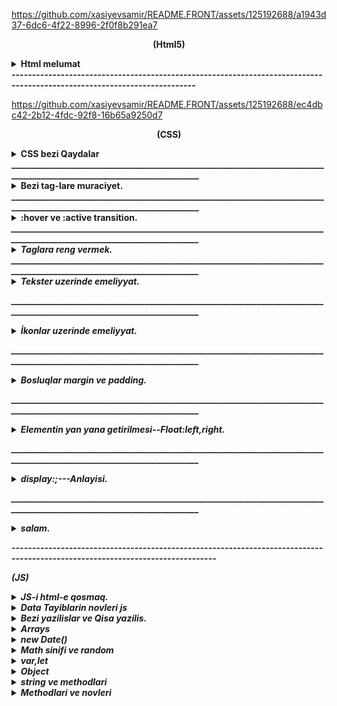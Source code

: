 https://github.com/xasiyevsamir/README.FRONT/assets/125192688/a1943d37-6dc6-4f22-8996-2f0f8b291ea7

<p align="center">   
<b >(Html5)</b>
</p>
<details><summary><b>Html melumat</b></summary>
<b>(FRONT-GIRIS)</b>
1.<b>(index.html)</b> Bu <b>(html)</b> fayilidir .Html ne ucundur sualina cavab olaraq yaradilan sehvenin nece gorunmesini ve basliqi nece olmasini ve s. html ile hell olunur.Html fayili yaradarken isdifade olunur burada <b>(Index)</b> fayilin adidir ve <b>(html)</b> ise fayilin tipini gosderir. Biz Html fayili yaradarken muxdelif adlar vere bilerik mes: <b>(MAIN.html ve ya samir.html)</b> .Lakin html fayili yaratmaq ucun <b>(.html yazmaliyiq.Her bir html)</b> fayili html --> tag-lari ile baslayir ve bitir.Umumi baxanda html ozu tag-larden ibaretdir. Html ozude 2 tag-larden ibaretdir. bunlar asagidakilardir.HTML-de 4 etab var. Bunlar head ve body hissesidir ve head, body hisselerde tag-larden isdifade olunur ve tag-lare de atributlar vere bilerik.Atribut dedikde eni uzunlugu rengi ve s. nezerde tutulur.
---
# <b>(head)</b>
</video>
<b>(head)</b> Əsas HTML sənətinin head tagi veb səhifənin başlıq bölməsini təmsil edir. <head> tagi, veb səhifədəki metatələr, stilsətirlər, skriptlər və digər məlumatların yerləşdiyi yerdir. İstifadəçinin veb səhifəyə baxarkən görə bilmədiyi, lakin brauzer tərəfindən istifadə edilən məlumatlar burada saxlanılır.

<head> tagi aşağıdakı tipik elementlərdən ibarət ola bilər:

1. <b>(title>Kontakhome title>)</b> burada biz sehvenin baslifini Kontakt-home qoyduq.Umumi yazilis  
   <b>(head>title>Kontakhome title> head>)</b> beledir.<br/>

2. <b>meta</b> >>>>> Veb səhifənin metatələrini təyin edir. Sorc axdaris yazila biler yeni acar sozler, səhifənin açıqlaması, autoru(muellif), dilə dair məlumatlar və brauzer tərəfindən oxunan digər məlumatlar kimi səhifə ilə bağlı təkmilləşdirici məlumatlar olacaq.<br/>

3. <b>link rel="icon" href=""</b> >>>>bu tag-de head icerisinde yazilir lakin bu acilan anda baglanan tag-lardendir.Burad rel="icon"--relin icon oldugunu ve href="" -ise iconun adresini bildirir.Sekillerin ve ya iconlarin adresini iki yolla yerlesdirmek olar <b>Relative (Menasi-qohum, yaxinliq)</b> ve ya <b>Absolute (Menasi ise tamamile)</b>. Relative yolu hal hazirda oldugun fayildaki sekli ve ya iconu yerlesdirmek ,Absalute ise seklin adresini tamami ile oldugu kimi yazmaliyiq.<br/>

4. <b>script</b> >>>> JavaScript kodunun head tagına daxil edilməsinə kömək edir. Bu tag vasitəsilə brauzer tərəfindən işlənən skript kodları əlavə edilir.<br/>

5. <b><style</b> >>>> İnternal CSS stilsətirlərinin head tagına daxil edilməsinə imkan verir. Bu tag vasitəsilə veb səhifəsinə xüsusi stilsətirlər əlavə edilir.<br/>

Bu elementlər head tagında bir arada istifadə edilə bilər və səhifənin arxa planında işləyən məlumatları təmsil edərək səhifənin görünümünü və davranışını tənzimləyir.<br/>

---

<b>(body)</b>

0. <b>body</b> --> body tag-i ise sehveni govdesidir yeni sehvenin basliqlarindan basqa diger bir cox seyler body tag-inde yazilir. Mes: burada bis salam sozunu yazdiq.body tag-ininde icersinde de bir cox tag-lar var meselen bunlar asagidakilardir.<br/>

1. <b>P</b> --> Paraqraf tag-idir.Bir paraqraf butov bir setri tutur ve buna gorede yanasi gelmirler.<br/>
2. <b>span</b> --> span ise butov bir setri tutmur ve yanasi gelir.<br/>
3. h1>/h1>, h2>/h2>, h3>/h3>, h4>/h4>, h5>/h5>, h6>h6> --> bu tag-larle ise basliqlari vere bilerik burada en boyuk tag- h1 ve en kiciyi ise h6 dir.<br/>
4. <b>(div)</b>-->bir nece qrupun birlesmesi--> divde bir nece qrupun birlesmesini bir div kimi gosdere bilerik.<br/>
5. <b>img src="" alt="sekilin adi fln" width=(seklin eni demekdir)"50% ve ya 50px" height=(seklin hundurluyu demekdir) title="(Kontak-Home)</b> -->bu img ile sekil yukleye bilerik burada <b>src</b> sekilin saxlandigi yer <b>alt</b> ise sekil haqqinda nese yaza bilerik. <b>img</b> olcusunu iki yolla vere bilerik birincisi tutdugu yerin 50% kimi ikinci ise pikseller ile.Olcunu vermek ucun bu (<b>width="")</b> ifadeden isdifade edilir. Dediyimiz kimi iki cur olcu vere bilerik. Faizle verdikde <b>(width="50%")</b> bele, pikselle verdikde ise <b>(width="50px")</b> kimi ifade edilir.Biz burada seklin hundurluyunu de artira bilerik lakin seklin effektliyi ite biler. Qeyd: Eger biz seklin eni ve hundurluyunu artirib azaldanda % ve px yazmasaq defult olaraq px(piksel qebul edir).
   Buradda <b>(title="Kontak-Home)</b> bu atribut ise seklin uzerine getdikde kontak-home sozunu cixardir. <b>(title)</b> atributu qulobaldir ve butun tag-larde isdifade ede bilerik.<br/>
6. <b>u</b> bu tag- daxil etdiyimiz sozun altindan xet cekir.<br/>
7. <b>i)</b> bu tag- ise yazdigimiz sozu italiq formada yeni eyri formada yazir.<br/>
8. <b>em)</b> bu tag-de i tag-i ile eynidir lakin i tag-ine nisbeten daha moderindir.Yeni burazerde daha yaxsi basa dusur i tag-ine nisbeten.<br/>
9. <b>s)</b> bu tag- ise sozun uzerinden xett cekir.<br/>
10. <b>del)</b> bu tag-de s tag-i ile eynidir.<br/>
11. <b>b)</b> bu tag- sozu daha qalin yazdirir.<br/>
12. <b>strong)</b> bu tag-de b tag-i ile eynidir.Daha bir usdunluyu bu soz daha quvvetli acar soz kimi basa dusur.Yeni burazerde daha yaxsi basa dusur b tag-ine nisbeten.<br/>
13. <b>hr)</b> bu teq ise text cekmek ucundur .Yeni butov setri tutur ve xet cekir.<br/>
14. <b>details</b> -bu tag- ile biz en cox verilen suallara cavab bolmesini yaza bilerik ve <b>summary</b> tag-i ile isleyir yeni 1ci sual yazmaq isdesek <b>summary sual1 summary</b> yazmaliyiq.<br/>
15. <b>address</b> - bu tag- ilede biz adresimizi yaza bilerik ve footer tag-inin icinde address ve onun icindede a tag-ini yaza bilerik.<br/>
16. <b>marquee</b> .Bu teq asagidaki sekilde izah edilib.<br/>
17. <img src="image\image1\css77.png" alt="silinib" ><br/>

---

https://github.com/xasiyevsamir/README.FRONT/assets/125192688/16b46b38-c84e-49c9-9cef-a6f03336bd28

# </br>(KECIDLER)</b>

<b>Qeyd:)</b> Kecidler iki cur olur seyfe daxili ve seyfe xarici . Seyfe daxili kecidler hal-hazirda oldugun seyfenin her hansi bir noqtesine gedise deyilir Mes: 100 setrlik melumatin 20 setrine gedis. Seyfe daxili kecidler ise basqa seyfelere yonlendirmekdi meselen kilik etdikde isdagrama ,watsaba, ve eyni seyfenin daxilinde basqa bir seyfeye kecid adlanir.<br/>
<b>(Qeyd:)</b> Kecit etmek ucun <b>(a tag-inden isdifade olunur ve (anchor lovber sozunden gotrulmusdur))</b> .Ve Acilib baglanan tag-dir.<br/>

1. <b>a href="#">Kecid et<a vv>)</b> burada a tag-ini yazmisiq yeni xarici kecid <b>href)</b> bos olduqda reslef edir yeni seyfeni yeniliyir #
   yazdiqda seyfe daxilinda dayanir ve her hanfdssi sayitin linkini yazdiqda ise klik ederken hemin sehveye kecid edir.Burada <b>target)</b> atributu var ki biz a tag-ine klik etdikde ozunde ve ya yeni sehvede acir target defult olaraq \_self-dir yeni target="\_self" bele yazdiqda yeni sehveni ozunde acir. target ozunun acar sozleri var meselen target="\_blank" etsek yeni sehvede acacaq . # varsa bu seyfe daxili kecitdir. <b> a)</b> tag-i ile telefon ve ya mail de yonlendirmek olar bu zaman ise asagidakilari yazmaq lazimdir.<br/>
2. <b>a href="tel:+994516687023">Zeng eta)</b> bu cur yazilisdan isdifade etmek olar. Burada <b>tel:)</b> acar sozdur.<br/>
3. <b>a href="mailto:samirakh@code.edu.az">gmail ile elaqe saxla a)</b> bu cur yazilisdan isdifade etmek olar. Burada <b>mailto:)</b> acar sozdur.<br/>
4. <b>a href="../Sekil/download.png" download> neyise yuklemek ucun dowload </a>)</b> bu kodla ise nelerise yukluye bilerik.<br/>

---

https://github.com/xasiyevsamir/README.FRONT/assets/125192688/ed8af3b5-5b29-4e82-a876-e9c0d0bb5a66

# <b>(Listler)</b>

1. Listler iki cur olur. Sirali ve sirasiz.Sirasiz listler ucun ferq etmir birinci ile axrincinin yerini deyissek.Lakin sirali lislerde ise tam eksidir onlarda birinci gelen birinci axrinci gelen ise axrinci olmalidir ve sirali reqemler a-z ve ya A-Z siralanir ve rum reqemleri ilede siralana biler.<br/>
2. <b>ul> ul reversed>)</b> bu sirasiz listleri yazmaq ucundur ve icersinde li-lerden isdifade edilir ve eger li-lerinde ul-lari olarsa li-lerin icersinde yazilir. <b>ul type="disc", type="cricle", type="Square" ,type="none")</b> tayplarri var ve burada (disc ici dilu dayre) , (cricle ise ici bos cevredir) , (Square ise ici dolu kvadiratdir), (none ise hec bir cevre ve ya kvadirat gorunmesin.)<br/>

3. <b>ol type="1" start="12"> reversed ol>)</b> bu ise sirali listler ucundur ve bunlarinda terkibinde li-ler olmalidir ve eger li-lerinde ol-lari olarsa li-lerin icersinde yazilir. <b>ol)</b> listininde taypi var A-Z,a-z,reqem kimi ve rum reqemi kimi.Burada start neceden baslasin demekdir.<br/>
4. <b>li> li>)</b> bu ise hem sirali hemde sirasiz lislerin yazilmasinda esas amillerden biridir yeni lisleri temin edr .<br/>
<b>reversed</b>--yazdiqda ise geriye saymaga baslayir yeni 3,2,1.
---

# <b>Tables-cedveller)</b>

1. <b>caption)</b> cedvelin basligini yazmaq ucundur.<br/>
2. <b>table border="1")</b> tebillar setrlerden ibaret olur setrlerde sutunlardan ibaret olur. Burada border kanarliq demekdir ve 1 daxil etdikde 1 px cercive duzeldir.<br/>
3. <b>tr)</b> bu setrler ucundu .<br/>
4. <b>td)</b> bu ise sutunlar ucundur .Bu zaman demek olarki (table-nin icersinde tr ve tr-nin icinde td-ler yerlesir). Setirlerin icinde sutunlar yerlesir.<br/>
   <b>Qeyd:)</b> Biz cedveller yaradanda esas 3 emeliyyati apaririq bunlar asagidakilardir.<br/>
5. <b>thead)</b> bu code ile biz cedvelimizde ad soyad v s. ne olacaqsa onlari qeyd edirik .Bunun icerisindede tr yeni setrler ve sutunlar td ile deyil th ile qeyd edilir.<br/>
6. <b>tbody)</b> bu ise cedvelin govde hissesini yaziriq.<br/>
7. <b>tfoot)</b> bu ise cedvelin yekunda bir qiymeti olarsa onu qeyd edirik,yeni toplami ve ya ortalamasi ve s.
8. <b>colspan)</b> bu kodla biz isdenilen sutunlari birlesdire bilerik.<br/>
9. <b>align="center")</b> bu kod ile ise biz isdenilen cedveldeki sozu sentire getre bilerik.
10. <b>rowspan)</b> bu kod ise setrleri birlesdirmek ucundur.<br/>
11. b>bgcolor)</b> cedvelin arxa fonunu deyismek ucun isdifade edilir.<br/>

---

<b>(Formlar)</b>

1. <b>form)</b> bu forum her hansi bir datani icine yazmagimizi teskil edir.<br/>
2. <b>input type="text,email, tel,submit,password,number, color,date,time,datetime-local,week,month,checkbox", file, search, range, image,reset,hidden,(type="radio" name="s"), button)</b> form-un icerisinde inputlar olur.input-un tayiplari vardir ve isdifade etmek ucun qarsisinda yazdigimiz kimi yazmaliyiq. Burada (<b>submit</b>-- hazir olan melumati gondermek ucun olan bir duymedir.), (<b>password</b>--ise password daxil etmek ucundur.), (<b>number</b>- ise yalniz reqem tipli datalar yazmaq ucundur.), (<b>color</b>- ise reng secimini etmek olar.) , (<b>date</b>-tarixi secmek ucun isdifade edilir), (<b>time</b>-saati secmek ucun isdifade edilir), (<b>datetime</b>-local- bu ise hem tarixi hemde vaxi eyni anda secmeye imkan verir.) ,(<b>week</b>-yalniz hefdeni secmek ucundur), (<b>month</b>- yalniz aylari secmek ucundur.), (<b>checkbox</b>--secim etmek ucun isarele ve ya isareleme duymesi cixardir ekrana.) Burada <b>radio</b> ve name o zaman yazilirki iki secim olsun ve onlardan yalniz birini secmek imkanimiz olsun.O zaman iki secimede name verilir yalniz eyni name verilir. (<b>file</b> --ise sekil elave etmek ucundur.) (<b>search</b>--axdaris ucun isdifade edilir.) (<b>range</b>- bu ise azalib artma oxudur.), (<b>image</b> --bu ise submit ile eynidir yalniz tek ferqi gonder yerine sekil iconu qoya bilerik.) (<b>reset</b>--doldurulan formu sifirlamaq ucundur.) (<b>hidden</b>-- isdifadecin id gizletmek ucundur), (<b>button</b> da submit ile eynidir yeni her hansi duymedir ve bunlar forumda bas veren hadiseleri bazaya ve ya basqa yere gondermek ucundur.) .Adi butondan ferqlidirler adi button forumun daxilinde deyil basqa kenar hisselerede olur. <b>button>Gonder/button></b> kimi yazilir.<br/>
3. <b>label)</b> inputun basligini yazmaq ucundur mes:Ad, Soyad.<br/>
4. <b>textarea)</b> boyuk metin yazmaq ucundur.<br/>
5. <b>select)</b> secimleri saxlamaq ucundur her bir secim option-da saxlanilir.Yeni selectlerin icinde option yazilir option icinde ise optgroup yazilir.<br/>
6. <b>option)</b> 1 secim saxlamaq ucundur.<br/>
7. <b>optgroup lable=seher qrupu ve ya axsam qrupu)</b> opsinlarin icerisinde ferqlendirmek ucundur.<br/>
8. <b>input type="text" list=nese , (datalist id=nese))</b> ve burda datalis tag-inin icersinde <b>option)</b> olmalidir. Qeyd: burada inputun list ile datalistin id eyni olmalidir yeni ikisindede nese sozu olmalidir. Burada tag-larin birlikde yazilisi digerlerinden olan ferq hem secim ede hemde secimde olmuyan bir seyi yazib gondere bilerik.<br/>
9. <p>
    <b>Secim etmek</b><br/>
     <img src="image\image1\css78.png" alt="silinib" >
   <img src="image\image1\css79.png" alt="silinib" ><br/>

  </p>
<b>(Atributlar)</b> 9. <b>value</b> -Daxil etdiyimiz her bir data value adlanir isder forumlar olsun isdersede digerleri.<br/> 10. <b>placeholder</b>--(Menasi-yer tutucu).Bu atribut ise arxa fonda emailinizi ve s. daxil edin kimi yazini cixartmaq ucundur.<br/> 11. <b>disabled</b> --(Menasi - yazmaq deaktiv edilib).Bu ise her hansi datani yazmaga icaze vermemek ucun isdifade edilir.<br/> 12. <b>readonly</b> --(Menasi - yalniz oxumaq ucun).Bu atributun disabled ile ferqi odurki disabled hec bir ise yaramir demekdir readonly ise yalniz oxuya bilersiz.<br/> 13. <b>selected</b> --(Menasi -Secilmis demekdir).Bu atribut defolt olaraq yeni ilk olaraq bu secilmis olsun demekdir.<br/> 14. <b>maxlength</b> --(Menasi -maxsium nece herif ve ya reqem). bu atribut ile oz isdeyimize uygun uzunluq qoya bilerik.<br/> 15. <b>minlength</b> --(Menasi -minumum nece herif ve ya reqem). bu atribut ile oz isdeyimize uygun uzunluq qoya bilerik. <br/>16. <b>required</b> --(Menasi-- mutleq teleb olunur).Bu atribut ozaman yazilirki isdifadeci hemin datani mutleq gondermelidir. <br/>17. <b>autofocus</b> --(Menasi --diqqet celb eden).Bu Atribut sehveye refres verende hara autofoks yazmisiqsa ora diqqet yoneldecek.<br/> 18. <b>input type=number</b> olduqda onum <b>max</b> ve <b>min</b> <b>step=10</b> qiymetleri olur yeni yasa gore yazsaq max=150, min=1 kimi yaza bilerik, burda step ise min qiymetden 10 -10 artiracaq yada azaldacaq.<br/> 19. <b>input type=date</b> olduqda <b>max=23-05-26 min=2023-6-01</b> burada biz tarixe limit qoya bilerik yeni burda 2023 ilin 5ci ayin 26-dan 6ci ay 1e kimi gosderilsin.<br/> 20. <b>input type=checkbox</b> olduqda <b>checked</b> atributunu yazdiqda secimlerden hansina yazmisiqsa o daimi olaraq secili gosderecek biz deyisene qeder.<br/> 21. <b>input type=file</b> olduqda 1 fail secmek ucundur ama <b>multiple</b> atributunu yazdiqda ise necedene olsa o qederini sece bilerik ve <b>accept="(image/_,(video/_)),(image/png),(image/jpeg),(image/gif),"</b> yazdiqda ise sirf sekilleri secmek ucundur.Burdada sekillerin novlerini sece bilerik bu yolla .Bize hem png ve jpeg lazim olsa <b>input type=file multiple accept="image/png,image/jpeg"</b> sece bilerik.Qeyd: Eger biz <b>video</b> yuklesek onda <b>image</b> yerine <b>video</b> yazmaliyiq.Burada /\* seklin sadalanan fayil tipini ve videonun bir nece fayil tipi varsa onu sece bilmek ucundur. <br/>22. <b>input type=range</b> de min ve max var.<br/> 23. <b>form autocomplete="on ve ya off"</b> bu atribu ise <b>on</b> olduqda indiye qeder daxil etdiyimiz melumatlar bize gosderilir burazer defolt olaraq <b>on</b>-dur,ekis halda ise off etmek lazimdir.<br/> 24. <b>form action="link ve yaxud id"</b>-- bu atribut ise forma gonder etdikde gonderme ugurlu olarasa basqa sehve ve ya nese acilsin link kimi bir seydir.

---

https://github.com/xasiyevsamir/README.FRONT/assets/125192688/5428dca2-3417-4c1b-b818-c03bc8c7a736

<b>iframe</b>

1. <b>iframe src="" frameborder="0" iframe</b> -- iframe dedikde her hansi bir sehveni oz sehvemizde acmaq ucun isdifade edilir.Burada <b>src</b> -e yerlesdirmek isdediyimiz sehvenin <b>url</b> -i yazmaliyiq.<br/>
2. <b>frameborder="1"</b> --bu ise kenarliq teyin etmek ucundur.<br/>

---

<b>audio ve video</b>

1. <b>audio (controls, autoplay, loop, muted,) >source src=""> audio></b>- bu tag- ile biz oz computerimizdeki mahnini yerlesdire bilerik.Her audio icersinde <b>source</b> tag-i olur ve audio-nun yolunu gosderir. source ozu 1 mahni yolu demekdir .Bir audio icersinde bir nece source ola biler amma onlardan yalniz ilk olan oxunacaqdir.<br/><b>controls</b> bu atribut olmasa audio elave edilir lakin vebde gorunmur ona gorede controls yazmaq mutleqdir.<br/> <b>autoplay</b> ise vebe daxil olan kimi musiqi seslenir.<b>loop</b> ise sonsuz seslenmesi ucundur .<b>muted</b> bu atribut ise defolt olaraq ses olmasini bildirir.<br/>
2. <b>video (controls autoplay, loop, muted, poster)="", >source src="" > video</b> --Video elave etmek ucunde eyni ile mahni elave etmek kimidir amma bir ferqi <b>poster</b> atributudur.<b>poster</b> atributu video-nun uzerine her hansi bir sekli qoymaq ucundur.<br/>

---

<b>Sehivenin bolunusu</b><br/>

<b>QEYD:</b> Sehve 3 yere bolunur <b>header</b>, <b>aside</b>, <b>main</b>, <b>footer</b>.<br/>

1. <b>header</b> -tag-inin icersinde <b>nav</b> tag-lari ve kecid ucun <b>a</b> tag-larinden isdifade olunur.<br/>
2. <b>aside</b> -tag-inin icersinde iframe yazila biler cunki <b>main</b> sehvesinden elave bir yer tutur ve buna misal olaraq oxu.az sayitindaki narin reklamini misal gosdere bilerik.<br/>
3. <b>main</b> -tag-inin icersinde <b>article</b>, <b>figure</b>, <b>p</b> ve <b>section</b> tag-lari isdifade olunur burada section tag-i evvelki div-i evez edir.<br/>
4. <b>section</b> -tag-inin icerisindede cox vax bu <b>article</b> tag-i yazilir.<br/>
5. <b>article</b> -tag-inin icerisinde ise <b>figure</b>, <b>p</b> tag-i ve s.yazilir.<br/>
6. <b>figure</b> -tag-inin icerisinde <b>img</b> tag-i ve sekil haqqinda melumat ucun <b>figcaption</b>tag-i yazilir.<br/>
7. <b>footer</b> - ise sehven en asagi hissesidir yeni orda elave melumatlar ve muellif huquqlari qorunur fln yazilir.<br/>

<b>(Bezi acar simvollar)</b><br/>

1. ./ --> Hal-hazirda oldugumuz qovlugu bildirir.<br/>
2. ../ --> Bir qovluq cole cixmaq ucun isdifade edilir.<br/>
3. br-- break sozunun qisalisidi qirmaq yeni metni ,text qirir.<br/>
4. Prettier Code--codu formata salir.Yuklemek ucundur.<br/>
</details>
<b>-------------------------------------------------------------------------------------------------------------------------</b>

https://github.com/xasiyevsamir/README.FRONT/assets/125192688/ec4dbc42-2b12-4fdc-92f8-16b65a9250d7

<p align="center">
<b >(CSS)</b
</p>
<details><summary><b>CSS bezi Qaydalar</b></summary>
<b>CSS-fayili .css kimi yaradilir.</b> - html-in rengini, yerinin deyisdirilmesi, olcusu, animasiyalari, ve s. duzeltmek ucundur.<b>CSS</b> 3 Cur html ile elaqendirmek olar.<b>1.inline>2.internal>3.external</b>

1.  <b>inline</b> --bu bir basa tag-e css vermekle bas verir ve quvvetliyine gore en boyuyudur,yeni bir tag-e 3 cur css versek tag-in icersinde yazilan inline css tesir edecek.Bu yol tag-e <b>style="backgroud:red"</b> bu cur vermekle olur.
2.  <b>internal</b> --bu yol ise <b>head</b> icerisinde <b>style</b> tag-i acaraq ve onun icerisinde tag-e css verilir ve quvvetliyine gore 2ci yeri tutur.
3.  <b>external</b> --bu yol ise <b>css</b> fayi yaradaraq html fayilindan basqa css fayilinda tag-lare css vermekle bas verir ve quvvetliyine gore en zeyifidir. Bu fayili <b>link rel="" herf=""</b> codu ile qosulur. 4.<b>!important</b> -- bu acar sozu biz hansi atributun qarsisina atsaq hemin atribut deyismiyecek mes: <b>color !important</b> yeni bu o demekdir biz hemin tag-e basqa yerde colorunu deyissek deyismiyecek bir sozle import olunan coloru oldugu kimi saxliyacaq esas bu reng olsun kimi.
4.  <b>class</b> --tag-lari ayirmaq ucun onlara <b>class</b> verilir. Class adlari arali ola bilmez arali oldugu halda 1 yox 2 class oldugunu basa dusur ,class-larin adini bele <b>div class="div-class tag-class"</b> yazmaq olar .Burda bizim 2 classimiz var 1ci class <b>div-class</b> 2ci class ise <b>tag-class</b> -dir. Ara qoymaqla bir nece class yarada bilerik.Classlar <b>.</b> ile cagrilir.Bir class adini diger tag-e vere bilerik burdaki div tag-indeki div-clasi p tag-ine vere bilerik.
5.  <b>id</b> --tag-lari ayirmagin diger yolu ise id-dir. <b>div id="div-id"</b> burada tag-larin yalniz 1 aydisi olur ve diger tag-lare eyni ile bu id verile bilmez her tag-e 1 id yazila biler classdaki kimi 2 class eyni anda verildiyi kimi 2 id verile bilmez.Id <b>#</b> isaresi ile cagrilir.
6.  <b>ul li css reng vermek izahi 1.</b>- burada bir nece yol var ve bu yollara asagidaki sekillerle ile izah verek. Bu sekillerde gorunduyu kimi biz <b>first-child</b> yazdiqda ilk birincini rengini deyisir.
<p>
 <img src="image\image1\ul li izah.png" width="250" height="200" alt="sekil silinib" title="html codu"/>
 <img src="image\image1\css.png" width="250" height="200" alt="sekil silinib" title="CSS codu"/>
 <img src="image\image1\netice.png" width="250" height="200" alt="sekil silinib" title="Netice"/>
</p><br/>
<b>2-ci yolu:</b> Bu yolda ise soncu li-nin rengini deyise bilerik bu ise asagidaki sekilde izah olunur.Gorunduyu kimi salam 9 rengi deyisib.
<p>
 <img src="image\image1\ul li izah.png" width="250" height="200" alt="sekil silinib" title="html codu"/>
 <img src="image\image1\css1.png" width="250" height="200" alt="sekil silinib" title="CSS codu"/>
 <img src="image\image1\netice1.png" width="250" height="200" alt="sekil silinib" title="Netice"/>
</p><br/>
<b>3-cu yolu:</b> Bu yolda ise isdediyimiz qeder <b>li</b> tag-ine reng vere bilerik .Ancaq bu <b>nth-child(sira daxil edin)</b> kodu yazmaliyiq ve <b>sira daxil edin</b> yerine reqem yaziriq. Mes: Sekilde biz <b>3-cu ve 5ci</b> li-ye reng vermek isdemisik.Asagidaki sekilden baxa bilerik.
<p>
 <img src="image\image1\ul li izah.png" width="250" height="200" alt="sekil silinib" title="html codu"/>
 <img src="image\image1\cssnth.png" width="250" height="200" alt="sekil silinib" title="CSS codu"/>
 <img src="image\image1\netice2.png" width="250" height="200" alt="sekil silinib" title="Netice"/>
</p><br/>
<b>4-cu yolu:</b> Bu yolda ise biz <b>nth-child(odd)</b> kodu ile yalniz tek <b>li-lere</b> reng vere bilerik.Asagidaki sekillerden tam aydin olacaq.Tekleri yazdirmaq ucun basqa bir yol <b>nth-child(2n-1)</b> kodundan isdifade etmekle olacaqdir.Burada  <b>n</b> defolt olaraq qiymeti 0-dir.Qeyd: burada 2n+3 etsek 3-cuden basliyacaq rengi deyismeye.
<p>
 <img src="image\image1\ul li izah.png" width="250" height="200" alt="sekil silinib" title="html codu"/>
 <img src="image\image1\cssodd.png" width="250" height="200" alt="sekil silinib" title="CSS codu"/>
 <img src="image\image1\netice3.png" width="250" height="200" alt="sekil silinib" title="Netice"/>
</p><br/>
<b>5-ci yolu:</b> Bu yolda ise biz <b>nth-child(even)</b> kodu ile yalniz cut <b>li-lere</b> reng vere bilerik.Asagidaki sekillerden tam aydin olacaq.Cutderri yazdirmaq ucun basqa bir yol <b>nth-child(2n)</b> kodundan isdifade etmekle olacaqdir.Burada  <b>n</b> defolt olaraq qiymeti 0-dir.Qeyd: Burada 2n+4 etsek 4-cu elementden basliyacaq renglemeye.
<p>
 <img src="image\image1\ul li izah.png" width="250" height="200" alt="sekil silinib" title="html codu"/>
 <img src="image\image1\csseven.png" width="250" height="200" alt="sekil silinib" title="CSS codu"/>
 <img src="image\image1\netice4.png" width="250" height="200" alt="sekil silinib" title="Netice"/>
</p><br/>
</details>
<b>________________________________________________________________________________________________________________________</b>

<details><summary><b>Bezi tag-lare muraciyet.</b></summary>
 Asagidaki sekilde ki kimi <b>p.item</b> dedikde biz hardaki p tag-inin classi <b>item</b>-dirsa ora tesir et demisik.
<p>
 <img src="image\image1\sehve1.png" width="250" height="200" alt="sekil silinib" title="html codu"/>
 <img src="image\image1\css5.png" width="250" height="200" alt="sekil silinib" title="CSS codu"/>
 <img src="image\image1\netice6.png" width="250" height="200" alt="sekil silinib" title="Netice"/>
</p><br/>
<b>p .item</b>--Burada <bosluq>bosluq</bosluq> onem dasiyir. Bosluq qoyduqda o demek olur ki p tag-inin icerisinde <b>class="item"</b> beraber olan tag-e tesir et.
<p>
 <img src="image\image1\sehve2.png" width="250" height="200" alt="sekil silinib" title="html codu"/>
 <img src="image\image1\css6.png" width="250" height="200" alt="sekil silinib" title="CSS codu"/>
 <img src="image\image1\netice7.png" width="250" height="200" alt="sekil silinib" title="Netice"/>
</p><br/>
<b>Atributlarla tag-e tesir.</b> Sekildeki tag-in target atributundan isdifade ederek tag-e tesir etdik.
<p>
 <img src="image\image1\sehve3.png" width="250" height="200" alt="sekil silinib" title="html codu"/>
 <img src="image\image1\css7.png" width="250" height="200" alt="sekil silinib" title="CSS codu"/>
 <img src="image\image1\netice8.png" width="250" height="200" alt="sekil silinib" title="Netice"/>
</p><br/>
<b>(href) Atributunun value sonu az ile bitrse</b> .Onda asagidaki sekildeki kimi <b>$</b> isaresi ile yazilir.
<p>
 <img src="image\image1\sehve3.png" width="250" height="200" alt="sekil silinib" title="html codu"/>
 <img src="image\image1\css8.png" width="250" height="200" alt="sekil silinib" title="CSS codu"/>
 <img src="image\image1\netice9.png" width="250" height="200" alt="sekil silinib" title="Netice"/>
</p><br/>
<b>(herf) atributu http ile basliyarsa</b>. Bu halda sekildeki kimi kvadrata yukseltme isaresinden <b>^</b> isdifade olunur.
<p>
 <img src="image\image1\sehve4.png" width="250" height="200" alt="sekil silinib" title="html codu"/>
 <img src="image\image1\css9.png" width="250" height="200" alt="sekil silinib" title="CSS codu"/>
 <img src="image\image1\netice10.png" width="250" height="200" alt="sekil silinib" title="Netice"/>
</p><br/>
<b>(herf) atributunun icersinde her hasisa herif olarsa</b>. Bu o demekdirki isdenilen herife gore tag-e tesir ede bilerik.Asagidaki sekilde l herifine gore tesir etmisik ve oda linkede var.
<p>
 <img src="image\image1\sehve4.png" width="250" height="200" alt="sekil silinib" title="html codu"/>
 <img src="image\image1\css10.png" width="250" height="200" alt="sekil silinib" title="CSS codu"/>
 <img src="image\image1\netice11.png" width="250" height="200" alt="sekil silinib" title="Netice"/>
</p><br/>
<b> isenilen tag-den sonra ilk gelen tag-e tesir.</b> Burada <b>+</b> isaresi ile biz divden sonra ilk gelen p tag-e tesir etmisik sekilde baxa bilersiz.
<p>
 <img src="image\image1\sehve5.png" width="250" height="200" alt="sekil silinib" title="html codu"/>
 <img src="image\image1\css11.png" width="250" height="200" alt="sekil silinib" title="CSS codu"/>
 <img src="image\image1\netice12.png" width="250" height="200" alt="sekil silinib" title="Netice"/>
</p><br/>
<b> isenilen tag-den sonra gelen isdenilen tag-e tesir.</b> Burada <b>~</b> isaresi ile biz divden sonra gelen butun p tag-e tesir etmisik sekilde baxa bilersiz.
<p>
 <img src="image\image1\sehve5.png" width="250" height="200" alt="sekil silinib" title="html codu"/>
 <img src="image\image1\css12.png" width="250" height="200" alt="sekil silinib" title="CSS codu"/>
 <img src="image\image1\netice13.png" width="250" height="200" alt="sekil silinib" title="Netice"/>
</p><br/>
<b> * yazdiqda ise butun tag-lare ayid olur</b> .Asagidaki sekildeki kimi.
<p>
 <img src="image\image1\sehve5.png" width="250" height="200" alt="sekil silinib" title="html codu"/>
 <img src="image\image1\css13.png" width="250" height="200" alt="sekil silinib" title="CSS codu"/>
 <img src="image\image1\netice114.png" width="250" height="200" alt="sekil silinib" title="Netice"/>
</p><br/></details>
<b>________________________________________________________________________________________________________________________</b> 
<details><summary><b>:hover ve :active transition.</b></summary>
<b>(:hover) edende uzerine geldikde rengi deyisib olur qirmizi</b>.Asagidaki coda uygun olaraq.
<p>
 <img src="image\image1\sehve6.png" width="250" height="200" alt="sekil silinib" title="html codu"/>
 <img src="image\image1\css14.png" width="250" height="200" alt="sekil silinib" title="CSS codu"/>
 <img src="image\image1\netice14.png" width="250" height="200" alt="sekil silinib" title="Netice"/>
</p><br/>
<b>(:active) klik edende rengi deyisib olur goy</b>.Asagidaki coda uygun olaraq.
<p>
 <img src="image\image1\sehve6.png" width="250" height="200" alt="sekil silinib" title="html codu"/>
 <img src="image\image1\css15.png" width="250" height="200" alt="sekil silinib" title="CSS codu"/>
 <img src="image\image1\netice15.png" width="250" height="200" alt="sekil silinib" title="Netice"/>
</p><br/>
<b>(transition: ;) --Bu kod ile biz rengin arxa fon renginin ve ya boyumenin hansi zaman araliginda bas vermesini teyin ede bilerik.</b>.Asagidaki coda uygun olaraq.Burada gorunduyu kimi demisik ki 2 saniyeye rengi deyissin 3 saniyeye ise arxa fon rengi.Bu codlar yalniz hover ve active etdikde bas verir.
<p>
 <img src="image\image1\css68.png" width="250" height="200" alt="sekil silinib" title="html codu"/>
 <img src="image\image1\css67.png" width="250" height="200" alt="sekil silinib" title="CSS codu"/>
 <img src="image\image1\netice35.png" width="250" height="200" alt="sekil silinib" title="Netice"/><br/>
</p><br/>
<i><b>(transition-timing-function: ;)--</b>ease, ease-in, ease-out,ease-in-out, linear, step-start,step-end,step(2,start)<i><br/>
<a href="https://www.w3schools.com/cssref/tryit.php?filename=trycss3_transition-timing-function2">1.transition-timing-function:-numunelerine bax..</a><br/>
<a href="https://developer.mozilla.org/en-US/docs/Web/CSS/transition-timing-function">2.transition-timing-function:-numunelerine bax.</a><br/>
<p>
 <img src="image\image1\css69.png"  alt="sekil silinib" title="Surete gore qrafik."/>
</p>
<strong>--linear </strong> <i>Dedikde beraber suretli hereket bas verir.</i><br/>
<strong>--ease-in </strong> <i>Evvelce yavas daha sonra ise suretlenir.</i><br/>
<strong>--ease-out </strong> <i>Evvelce surretli daha sonra yavasiyir.</i><br/>
<strong>--ease-in-out </strong> <i>Evvelce az suretli daha sora suretli ve sonda yavasiyir.</i><br/>
<strong>--ease </strong> <i>Bu ease-in-out ile eynidir lakin suret baximindan ferqleri vardir.</i><br/>
<strong>--step-end </strong> <i>Bu ise verilen zamanin sonunda baslayir islemeye.</i><br/>
<strong>--step-start </strong> <i>Bu ise start olunan zaman baslayir islemeye.</i><br/>
<strong>--steps(3,end) </strong> <i>Bu ise 3 defeye bas verecekdir. Ve qeyd olunan zaman bitdikden sonra bas verecekdir</i><br/>
<strong>--steps-(3,start) </strong> <i>Bu ise start olunan zaman baslayir islemeye.Ve 3 defeye bas verir.</i>

https://github.com/xasiyevsamir/README.FRONT/assets/125192688/04a6e77f-9d59-4b8a-9846-4f98f26cdb93

<i><b>(transition-delay: 2s color;)--</b>Burada ise biz colorun renginin deyismesini ise 2 saniye sonra baslamagini teleb etmisik. <i>

<p>
 <img src="image\image1\css70.png"  alt="sekil silinib" title="css code"/>
</p>
<b>(Css-de data saxlamaq ucun qutunun yaradilmasi)</b>.Bu :root adlanan tag-in komeyi ile yaradilir sonra ise lazim oldugu anda ondan isdifade ede bilmek olur.

<p>
 <img src="image\image1\sehve6.png" width="250" height="200" alt="sekil silinib" title="html codu"/>
 <img src="image\image1\css16.png" width="250" height="200" alt="sekil silinib" title="CSS codu"/>
 <img src="image\image1\netice16.png" width="250" height="200" alt="sekil silinib" title="Netice"/>
</p><br/>
</details>
<b>________________________________________________________________________________________________________________________</b>
<details><summary><b>Taglara reng vermek.</b></summary>
<i>width ve height haqqinda bezi qayda</i>.
<p>
 <img src="image\image1\css21.png"  alt="sekil silinib" title="width ve height"/>
</p>
<p>
<i>Heksa reng vermek</i><br/>
 <img src="image\image1\css17.png"  alt="sekil silinib" title="Css codu"/><br/>
<i>rgb reng vermek</i><br/>
 <img src="image\image1\css18.png"  alt="sekil silinib" title="Css codu"/><br/>
 <i>rgba reng vermek.Burada sonuncu reqem 0 ile 1 arasinda ola biler ve buda onun seffafligini bildirir.</i><br/>
 <img src="image\image1\css19.png"  alt="sekil silinib" title="Css codu"/><br/>
 <i>hsl rengi.Bu reng ise heksa ile rgb birlesmesinden alinir.</i><br/>
 <img src="image\image1\css20.png"  alt="sekil silinib" title="Css codu"/>
</p><br/>
</details>
<b>________________________________________________________________________________________________________________________</b>
<details><summary><b>Tekster uzerinde emeliyyat.</b></summary>
<i><b>Tesklerin siftinin olcusunu deyismek</b>.Bunn 3 yolu var <b>px</b> ,<b>rem</b> ve <b>em</b> bularin bir birinden ferqlerini asagida izah  etmisem.<br/>
<i><b>px ile</b></i><br/>
<p>
 <img src="image\image1\css23.png" width="250" height="200" alt="sekil silinib" title="html codu"/>
 <img src="image\image1\css22.png" width="250" height="200" alt="sekil silinib" title="css codu"/>
 <img src="image\image1\css24.png" width="250" height="200" alt="sekil silinib" title="Netice"/>
</p><br/>
<i><b>rem ile</b></i>.Rem ile olcu verdikde 1 rem 16 piksel demekdir yeni html 16 piksel olur defolt olaraq.Yalniz html-den olcu gotrur.Yeni html olcusunu azaltdiqda butun tag-larin font-size tesir edecek ve buda responsivlikde bize cox komek edecek.
<p>
 <img src="image\image1\css25.png"  alt="sekil silinib" title="Css codu"/>
</p>
<i><b>em ile</b></i>.em ile olcu verdikde em oz parenti varsa yeni ozunden bir ust tag- varsa onun olcusunden gotrur yoxdusa ise onda html -dan gotrur rem ise yalniz html-den gotrur.<br/>
<p>
 <img src="image\image1\css26.png"  alt="sekil silinib" title="Css codu"/>
</p><br/>
<i><b>font-family</b></i>.Font-family dedikde textin hansi formada yazilmagini bildirir yeni Time romans ve s .Diger font-family -leri yukluyub isdifade ede bilerik asagida kecidi yerlesdirmisem.<br/>
<a href="https://fonts.google.com/">1.font-family kecid et.</a><br/>
<p>
 <img src="image\image1\css27.png"  alt="sekil silinib" title="Css codu"/>
</p>
<i><b>font-style</b></i>.Font-family dedikde texti i tag-i kimi eyri kimi gosderir.<br/>
<p>
 <img src="image\image1\css28.png" width="250" height="200" alt="sekil silinib" title="Css codu"/>
 <img src="image\image1\netice17.png" width="350" height="200" alt="sekil silinib" title="Netice"/><br/>
 <img src="image\image1\css48.png"  alt="sekil silinib" title="font-weight"/>

</p>
<i><b>font-variant</b></i>.Font-variant dedikde texti asagidaki sekilde yazir.<br/>
<p>
 <img src="image\image1\css29.png" width="250" height="200" alt="sekil silinib" title="Css codu"/>
 <img src="image\image1\netice18.png" width="350" height="200" alt="sekil silinib" title="Netice"/>
</p>
<i><b>font-align</b></i>.Font-align dedikde texti asagidaki kimi tam ortaya getrir.<br/>
<p>
 <img src="image\image1\css30.png" width="250" height="200" alt="sekil silinib" title="Css codu"/>
 <img src="image\image1\css31.png" width="250" height="200" alt="sekil silinib" title="Netice"/>
 <img src="image\image1\netice19.png" width="250" height="200" alt="sekil silinib" title="Netice"/><br/>
 <i>Burada ise sozler eyni anda basliyir ve eyni anda bitir qanuna uygunsuzluq yoxdur</i><br/>
 <img src="image\image1\css32.png" width="250" height="200" alt="sekil silinib" title="Css codu"/><br/><br/>
 <img src="image\image1\netice20.png"  alt="sekil silinib" title="Netice"/><br/><br/><br/>
 <i><b>text-align-last: right ve center</b></i><br/>
 <img src="image\image1\css33.png"  alt="sekil silinib" title="Css codu"/><br/><br/>
 <img src="image\image1\css34.png"  alt="sekil silinib" title="right etdikde"/><br/><br/>
</p>
<p> <i><b>text-transform: capitalize;</b>Butun sozlerin birinci herifini boyuk herifle yazir.</i><br/>
 <img src="image\image1\css37.png"  alt="sekil silinib" title="html codu"/><br/>
 <img src="image\image1\css36.png"  alt="sekil silinib" title="Css codu"/><br/>
 <img src="image\image1\css35.png"  alt="sekil silinib" title="Netice"/></p>
 <i><b>text-decoration: ;</b>text-decoration-line: ile text-decoration: ferqi ise line dedikde yalniz bir ozellik yeni  ferq etmez altindan usdunden ve ya uzerinden eyni anda ya altindan yadaki her 3nu ede bilerik, altdan ya usden ya da ki uzerinden xet cekile biler line yazmasaq ise bunlarin her birini eyni anda vere bilerik.</i><br/>
 <img src="image\image1\css40.png"  alt="sekil silinib" title="Css codu"/><br/>
<p><i><b>text-decoration-line: underline;</b>Butun sozlerin altindan xett cekir.</i><br/>
<img src="image\image1\css39.png" width="250" height="200" alt="sekil silinib" title="Css codu"/>
<img src="image\image1\netice21.png" width="250" height="200" alt="sekil silinib" title="Netice"/></p>
<i><b>text-decoration-line: line-through;</b>Butun sozlerin ustunden xett cekir.</i><br/>
<p><img src="image\image1\css38.png" width="250" height="200" alt="sekil silinib" title="Css codu"/>
<img src="image\image1\netice22.png" width="250" height="200" alt="sekil silinib" title="Netice"/></p>
<p><i><b>text-decoration-line: overline;</b>Butun sozlerin uzerinden xett cekir.</i><br/>
<img src="image\image1\css41.png" width="250" height="200" alt="sekil silinib" title="Css codu"/>
<img src="image\image1\netice23.png" width="250" height="200" alt="sekil silinib" title="Netice"/></p>
<p><i><b>Bir nece ozelliyi eyni anda yaza bilerik.</b></i><br/>
<img src="image\image1\css42.png" width="250" height="200" alt="sekil silinib" title="Css codu"/>
<img src="image\image1\netice24.png" width="250" height="200" alt="sekil silinib" title="Netice"/></p>
<p><i><b>text-decoration-style: ;</b>.Xetlerin hansi formada oldugunu gosdermek ucundur.Bunlari 3 yolu sekildeki kimi gosderilib.</i><br/>
<img src="image\image1\css43.png" alt="sekil silinib" title="Css codu"/>
<img src="image\image1\css44.png"  alt="sekil silinib" title="Netice"/></p>
<p><i><b> text-decoration-color: blue;</b> Xettin rengini deyisdikde.</i><br/>
<img src="image\image1\css45.png" alt="sekil silinib" title="Netice"/></p>
<p><i><b> text-decoration-thickness: 10px;.</b> Xettin olcusunu deyisdikde.</i><br/>
<img src="image\image1\css47.png" alt="sekil silinib" title="Netice"/></p>
<p><i><b> text-indent: 40px;.</b>Metine abzas verir.</i><br/>
<img src="image\image1\css46.png" alt="sekil silinib" title="Css codu"/>
<img src="image\image1\netice25.png" width="250" height="200" alt="sekil silinib" title="Netice"/></p><br/>
<p><i><b> ::first-letter.</b>Isdediyimiz metnin ilk herifine bir nece ozellik vere bilerik.Ve bu butun teglere aid deyil.</i><br/>
<img src="image\image1\css50.png" alt="sekil silinib" title="Chatgbt"/><br/>
<img src="image\image1\css49.png" alt="sekil silinib" title="Chatgbt"/><br/>
<img src="image\image1\css51.png" alt="sekil silinib" title="Css codu"/>
<img src="image\image1\netice26.png"  alt="sekil silinib" title="Netice"/></p><br/>
<p><i><b> text-shadow:</b>Metne kolge effekti vermek ucundur.</i><br/>
<a href="https://www.w3schools.com/cssref/css3_pr_text-shadow.php">1.text-shadow etrafli oxu.</a>
<img src="image\image1\css52.png" alt="sekil silinib" title="Css codu"/>
<img src="image\image1\css53.png"  alt="sekil silinib" title="Netice"/></p>
<p><i><b> letter-spacing:</b>Həriflər arasinda boşluğu bildirir.</i><br/>
<img src="image\image1\css54.png" alt="sekil silinib" title="Css codu"/>
<img src="image\image1\netice27.png"  alt="sekil silinib" title="Netice"/></p>
<p><i><b> word-spacing:</b>Sözlər arasinda boşluğu bildirir.</i><br/>
<img src="image\image1\css55.png" alt="sekil silinib" title="Css codu"/>
<img src="image\image1\netice28.png"  alt="sekil silinib" title="Netice"/></p>
<p><i><b> line-height:</b>Sətirlər arasinda boşluğu bildirir.</i><br/>
<img src="image\image1\css56.png" alt="sekil silinib" title="Css codu"/>
<img src="image\image1\netice29.png"  alt="sekil silinib" title="Netice"/></p>
<p><i><b> min-width: 150px; max-width: 350px;</b>Təglərin max ve minumumu.Görunduyu kimi divin max 350px min ise 150px dir.Lakin daxilindeki text divi ezib kecirş</i><br/>
<img src="image\image1\css57.png" alt="sekil silinib" width="250" height="200" title="Css codu"/>
<img src="image\image1\netice30.png" width="400" height="200" alt="sekil silinib" title="Netice"/></p>
<p><i><b>overflow:;.</b>Bu atribut ile textleri div ve diger teqleri asarsa o zaman scrol yaratmaq ve asmanin qarsisini almaq ucundur.</i><br/>
<img src="image\image1\css58.png" alt="sekil silinib" width="450" height="300" title="Css codu"/><br/>
<i><b>overflow:hidden;</b>. Dedikde divin icerisindeki textin asmasinin qarsisini alir yeni div oz olcusu qeder text qebul edir yerde qalanini ise qirir.</i><br/>
<img src="image\image1\netice31.png"alt="sekil silinib" title="Netice"/></p>
<i><b>overflow:auto;</b>. Dedikde divin icerisindeki textin asmasinin qarsisini alir yeni div oz olcusu qeder text qebul edir yerde qalanini ise scrol yaradir.Eger asma olmazsa scroll yaratmir asma olarsa ise avtomatic scroll yaranir.</i><br/>
<img src="image\image1\netice32.png"alt="sekil silinib" title="Netice"/></p>
<i><b>overflow:scroll;</b>. Dedikde divin icerisindeki textin asmasinin qarsisini alir yeni div oz olcusu qeder text qebul edir yerde qalanini ise scrol yaradir.Bu atributda scroll dedikde auto dan ferqli olaraq asma oldu olmadi scroll-u hemise yaradir.</i><br/>
<img src="image\image1\netice33.png"alt="sekil silinib" title="Netice"/></p>
<i><b>overflow-x:scroll, overflow-y:hidden </b>. Dedikde x oxu uzre scroll ve y oxu uzre scroll nece olmagini teyin ede bilerik.</i><br/>
<p><img src="image\image1\css59.png"alt="sekil silinib" title="CSS code"/>
<img src="image\image1\css60.png"alt="sekil silinib"  width="300" height="350" title="Netice"/></p>
<i><b>white-space:nowrap; </b>. Dedikde biz butun texti bir setirde yaza bilerik.</i><br/>
<p><img src="image\image1\css61.png"alt="sekil silinib" title="CSS code"/>
<img src="image\image1\css60.png"alt="sekil silinib" title="Netice"/></p>
<i><b> word-break:break-all; word-break:keep-all; </b>.</i><br/>
<p><img src="image\image1\css62.png"alt="sekil silinib" title="CSS code"/>
<img src="image\image1\css63.png"alt="sekil silinib" title="HTML code"/>
<img src="image\image1\netice34.png"alt="sekil silinib" title="Netice"/></p>
</details>
<p><b>________________________________________________________________________________________________________________________</b>
<details><summary><b>İkonlar uzerinde emeliyyat.</b></summary>
<a href="https://fontawesome.com/search?o=r&m=free">Ikon goturmek.</a><br/><br/>
<p><img src="image\image1\css65.png"alt="sekil silinib" title="JS code"/>
<img src="image\image1\css64.png"alt="sekil silinib" title="Sayitdaki link goturmeliyik ve head teqinin arasina daxil etmeliyik ki ikonumuz islesin."/>
<img src="image\image1\css66.png"alt="sekil silinib" title="HTML code .Sonra ise iconun teq formasinda yazilisini html sehvemize daxil edirik."/></p>
</details>
<p><b>________________________________________________________________________________________________________________________</b>
<details><summary><b>Bosluqlar margin ve padding.</b></summary>
<i><b>margin ve padding</b>. Margin xaricden bosluq paddiq ise daxilden bosluq demekdir.Margin ve Padding vermeyin bir nece yollari vardir ve asagidaki sekillerde onlar izah edilib.</i><br/>
<p><img src="image\image1\css72.jpeg"alt="sekil silinib" title="CSS code"/>
<p><img src="image\image1\css71.png"alt="sekil silinib" title="CSS code"/></p>
<i><b>Bloq element</b>.---bütöv sətri tutan elementlər bloq elementlər adlanir.</i>
<i><b>Qeyd</b>:Border ve padding elementin olcusunu hemise deyisir.</i><br/>
<p><img src="image\image1\css73.png"alt="sekil silinib" title="CSS code"/></p>
<i><b>Qeyd</b>:Border ve padding elementin olcusunu hemise deyisir.</i><br/>

https://github.com/xasiyevsamir/README.FRONT/assets/125192688/4f3f34f7-15ef-4119-98bb-d48bacb5e15d

https://github.com/xasiyevsamir/README.FRONT/assets/125192688/2a723dec-d1ef-49d5-b2ad-0f403f2faff9

https://github.com/xasiyevsamir/README.FRONT/assets/125192688/1104548f-0d06-4352-afeb-0a8927df4e4f

<i><b>--background-color:red---</b>Arxa fona reng vermek ucundur.</i><br/>
<i><b>--background:red,background-image: url()---</b>Arxa fona reng,sekil ve s. vermek ucundur.</i><br/>
<i><b>--background-image: url()</b>--Arxa fona sekil vermek ucundur.</i><br/>
<i><b>--background-repeat: repeat-x;</b>--Arxa fona sekilini x oxu uzre tekirarla .</i><br/>
<i><b>--background-repeat: repeat-y;</b>--Arxa fona sekilini y oxu uzre tekirarla .</i><br/>
<i><b>--background-repeat: no-repeat;</b>--Arxa fona sekilini ne y oxu nede x oxu uzre tekirarlamaga icaze vermir.</i><br/>
<i><b>--background-position;</b>--Arxa fona sekilini nece yerlesdirmek oldugunu teyin ede bilerik.</i><br/>
<a href="https://www.w3schools.com/cssref/tryit.php?filename=trycss_background-position">1.background-position(yoxla)</a><br/>

<p><img src="image\image1\css74.png"alt="sekil silinib" title="CSS code"/></p><br/>
<i><b>--background-attachment: fixed;</b>--Asagidaki videodaki kimi effekt yaradir.</i><br/>

https://github.com/xasiyevsamir/README.FRONT/assets/125192688/54d2382c-c434-4aa4-8548-79ef37d6a1be

<a href="https://youtu.be/-Xl5O2LVSVw">1.background--Mutleq izle vidyolarin en effektivi.</a><br/>

https://github.com/xasiyevsamir/README.FRONT/assets/125192688/99034018-ec31-4c99-a6a5-d8d2543374aa

</details>
<p><b>________________________________________________________________________________________________________________________</b>

<details><summary><b>Elementin yan yana getirilmesi--Float:left,right.</b></summary>
<i><b>Float:left,right.;</b>--Float left sol float right saga demekdir.Yeni iki elementin isqametini teyin ede bilerik.Bu esasen texlerde isdifade edilir asagidaki sekildeki kimi.Setri tutmaq qabiliyyeti itir ve teg uze cixir kimi davranir.Burada clear:both ise bir elemente float verdikde diger element onu altina kecmesin diye verilir.</i><br/>
<p><img src="image\image1\css75.png"alt="sekil silinib" title="CSS code"/></p><br/>
<a href="https://www.youtube.com/watch?v=f_nlKrFl1eY">1.Float video izle.</a><br/>

https://github.com/xasiyevsamir/README.FRONT/assets/125192688/b53715d6-8e53-4dde-bdb4-7e6bde29e1f5

</details>
<p><b>________________________________________________________________________________________________________________________</b>

<details><summary><b>display:;---Anlayisi.</b></summary>
<b><i>Display setri tutan yeni(blok-elementler) ve setri tutmuyan yeni (inline) ve setri tutmuyan amma width,margin,padding ve saire xususuyyetleri ozunde birlesdiren yeni (inline-blok) elementlerin bir birine cevrilmesidir.</i></b>
<p><img src="image\image1\css76.png"alt="sekil silinib" title="Display anlayis"/></p><br/>
<b>Asagidaki video-dan display ozelliyine baxa bilersiz.</b>

https://github.com/xasiyevsamir/README.FRONT/assets/125192688/b6758617-faa5-4f4b-a784-b9968ce89acb

<p>
<b>outline: 1px solid red; outline-offset: 20px;</b>.<i>Bu kod ile biz her hansi bir elemente kenardan border vere bilerik,lakin duzgun deyil cunki sonra elementin width ve height  duzgun hesabliya bilmiyeceyik .</i>
<img src="image\image1\css80.png"alt="sekil silinib" title="Display anlayis"/><br/>
<img src="image\image1\css81.png"alt="sekil silinib" title="Display anlayis"/><br/>
<img src="image\image1\css82.png"alt="sekil silinib" title="Display anlayis"/>
</p><br/>
<i><b>Display:flex kodlarina asagidaki linkden baxa bilersiz.</b></i><br/>
<a href="https://css-tricks.com/snippets/css/a-guide-to-flexbox/" target="_blank">Linke kecid edin!</a>

</details>
<p><b>________________________________________________________________________________________________________________________</b>
<details><summary><b>salam.</b></summary>

</details>

<b>------------------------------------------------------------------------------------------------------------------------------</b><br/>

<p align="center">
  
<b >(JS)</b>
</p>
<details><summary><b>JS-i html-e qosmaq.</b></summary>
<a herf="https://javascript.info/">Ja</a>
<b>Js de 3 cur yazilis var</b>.Bu yazilislardan yalniz 2si cox isdifade edilir. <b>internal ve external</b>.Bu yazilisdarda eyni ile css kimi yazilir. Qeyd: JS de codu html codundan sonra ve evel yazila biler amma asagidaki sertlere uygun olaraq.<br/>
<b>1.internal yazilis</b>: Burada body icerisinde <b>script</b> tag-i yazmaqla bas verir.
<p>
 <img src="image\image2,js\js1.png" width="250" height="200" alt="sekil silinib" title="JS codu"/>
 <img src="image\image2,js\Netice.png" width="250" height="200" alt="sekil silinib" title="Netice"/>
</p><br/>
<b>2.external yazilis</b>: Burada body icerisinde <b>script</b> tag-ine src yazmaqla bas verir.
<p>
 <img src="image\image2,js\js2.png" width="250" height="200" alt="sekil silinib" title="JS codu"/>
</p><br/>
<b>defer</b>.Javascript kodlarini html-e import edende normalda body sonunda import etmek lazimdi, cunki kodlar yuxardan aşagiya dogru oxunur ve 1ci javascrip kodu oxunsa sonradan htmlde olan elementleri gormeye biler ve funksiyalar istenilen effekti vermez.Defer ona gore yazilirki JavaScript-i en başda import elesen bele sonda import olunmuş kimi effekt verir ve herşey qaydasında isleyir.Biz eger js codunu evvele qosuruqsa onda ona defer yaziriq ki html codu islesin bitsin sonra js codu islemeye baslasin.defer yazdiqda asagidaki kimi yazmaliyiq.Yeni defer gozlemek funksiyasi dasiyir.
<p>
 <img src="image\image2,js\js3.png" width="250" height="200" alt="sekil silinib" title="html codu"/>
 <img src="image\image2,js\sekil.png" width="430" height="200" alt="sekil silinib" title="JS codu"/>
</p><br/>
<b>defer</b>.Yazmasaq onda gerek sekilde gorduyumuz kimi js codlarinin her birini <b>document.addEventListener("DOMContentLoaded",()=>)</b> yazaq.
<p>
 <img src="image\image2,js\html1.png" width="250" height="200" alt="sekil silinib" title="html codu"/>
 <img src="image\image2,js\js4.png" width="430" height="200" alt="sekil silinib" title="JS codu"/>
</p><br/></details>
<details><summary><b>Data Tayiblarin novleri js</b></summary><br/>
<i>Js-de data tayiplarin bir nece novleri var onlari asagida gosdermisem.</i>
<p>
 <img src="image\image2,js\js5.png" width="430" height="200" alt="sekil silinib" title="Data Tayiplarin novleri."/>
</p><br/>
<b>Arifmatic ve Asigment operatorlar.</b> Arifmatic operatorlardaki <b>**</b> isaresi kvadrat demekdir yeni <b>(5**2=25)</b>.
<p>
 <img src="image\image2,js\js6.png" width="430" height="200" alt="sekil silinib" title="Arifmatic ve Asigment operatorlar."/>
</p><br/>
<b>Muqayise ve Mentiqi operatorlar</b>.Burada 2 ve 3 <b>=</b> var. Izahi 2 beraberlik sadece value yoxlayir tipine onem vermir string ve number tipindedirse strinki cevrir numbere sonra yoxlayir sekil 2e bax. 3 beraberlik ise hem value hemde tipini yoxlayir yeni hem tipi hemde value eyni olmalidi ekis halda false qaytaracaq sekil 3e bax.
<p>
 <img src="image\image2,js\js8.png" width="250" height="200" alt="sekil silinib" title="Muqayise ve Mentiqi operatorlar"/>
 <img src="image\image2,js\js9.png" width="250" height="200" alt="sekil silinib" title="2 == beraberlik"/>
 <img src="image\image2,js\js10.png" width="250" height="200" alt="sekil silinib" title="3 === beraberlik"/>
</p><br/></details>
<details><summary><b>Bezi yazilislar ve Qisa yazilis.</b></summary><br/>
Burada eyni seyi hem if ile hemde ifsiz yazmisiq <b>data1 && alert("salam")</b> ,sanki <b>alert-in yerinde true dayanib</b>.Qeyd: <b>&&</b> evvel <b>false</b> olarsa qisa yazilis islemiyecek ,her zaman <b>true</b> olmalidir
<p>
 <img src="image\image2,js\js7.png" width="430" height="200" alt="sekil silinib" title="Qisa yazlis."/>
</p><br/>
<b>Bezi Codlar</b>.Bezi codlar var ki onlar sirf console ucundur yeni console vermek ucun js ile hec bir elaqesi yoxdur.Bunlar asagidakilardir.<p>prompt</b> isdafeciden data almaq ucundur.<b>confirm</b> neyise tesdiq etmek ucundur, ok verdikde true clen verdikde ise false verir.
<p>
 <img src="image\image2,js\js11.png" width="350" height="200" alt="sekil silinib" title="prompt"/>
 <img src="image\image2,js\js12.png" width="350" height="200" alt="sekil silinib" title="confirm"/>
</p><br/>
<b>$ ile yazilis.</b>
<p>
 <img src="image\image2,js\js13.png" width="420" height="200" alt="sekil silinib" title="$ ile yazilis"/>
</p><br/></details>
<details><summary><b>Arrays</b></summary><br/>
Arreylerin bir nece yazilisi var bunlari asagidaki sekilde gsdermisem.
<p>
 <img src="image\image2,js\js14.png" width="420" height="200" alt="sekil silinib" title="Arrey yazilisi."/>
</p><br/>
<b> 2-ci yol.
<p>
 <img src="image\image2,js\js15.png" width="420" height="200" alt="sekil silinib" title="Arrey yazilisi 2."/>
</p><br/>
<b>JavaScripte C#-dan ferqli olaraq lenght ezmek mumkundur</b>.Sekildeki emeliyyati etsek uzunluq lenght 20 olacaqdir. Neticedende gorunduyu kimi empty 20 yazilib yeni evvelden 19 indexs bosdur.
<p>
 <img src="image\image2,js\js16.png" width="420" height="200" alt="sekil silinib" title="Arrey isdinad"/>
 <img src="image\image2,js\netice1.png" width="420" height="200" alt="sekil silinib" title="Netice"/>
</p><br/>
<b>Array-in Methodlari</b><br/>
<b>push methodu</b>.Array-in sonuna datalari elave etmek ucundur. Sekildeki kimi yeni (20,40) elave etseydik ikisinide elave edecekdi. 
<p>
 <img src="image\image2,js\js17.png" width="300" height="200" alt="sekil silinib" title="Array pushs methodu"/>
 <img src="image\image2,js\netice2.png" width="300" height="200" alt="sekil silinib" title="Netice"/>
</p><br/>
<b>pop methodu.</b>Bu method ile ise sondaki datani silmek ucundur.
<p>
 <img src="image\image2,js\js19.png" width="300" height="200" alt="sekil silinib" title="Array pop methodu"/>
 <img src="image\image2,js\js18.png" width="300" height="200" alt="sekil silinib" title="Netice"/>
</p><br/>
<b>shift methodu</b>.Bu method ise evvelden data silir sekilden gore bilerik.
<p>
 <img src="image\image2,js\js20.png" width="300" height="200" alt="sekil silinib" title="Array shift methodu"/>
 <img src="image\image2,js\netice3.png" width="300" height="200" alt="sekil silinib" title="Netice"/>
</p><br/>
<b>unshif methodu</b> Bu method ise datani evvveline elave edir.Asagidaki sekilde tam aydindir.
<p>
 <img src="image\image2,js\js21.png" width="300" height="200" alt="sekil silinib" title="Array unshift methodu"/>
 <img src="image\image2,js\netice4.png" width="300" height="200" alt="sekil silinib" title="Netice"/>
</p><br/>
<b>concat methodu</b> Bu method ise 2 massivi birlesdirmek ucundur.Asagidaki sekilde tam aydindir.
<p>
 <img src="image\image2,js\js22.png" width="250" height="200" alt="sekil silinib" title="Array concat methodu"/>
 <img src="image\image2,js\js23.png" width="285" height="200" alt="sekil silinib" title="Array concat-siz elave etmek."/>
 <img src="image\image2,js\netice5.png" width="230" height="200" alt="sekil silinib" title="Netice"/>
</p><br/>
<b>filter methodu</b>. Bu method ise massivi filtirleyir ve isdediyimiz datani bize verir, filtirleyerken  basqa bir massivde saxlayiriq.
<p>
 <img src="image\image2,js\js24.png" width="250" height="200" alt="sekil silinib" title="Array filter methodu"/>
 <img src="image\image2,js\netice6.png" width="285" height="200" alt="sekil silinib" title="Netice"/>
 </p><br/>
 <b>find methodu</b>. Bu method ise massivin icinde verdiyimiz serte uygun hemin datanin ozunu getrir.
 <p>
 <img src="image\image2,js\js25.png" width="250" height="200" alt="sekil silinib" title="Array find methodu"/>
 <img src="image\image2,js\netice7.png" width="285" height="200" alt="sekil silinib" title="Netice"/>
 </p><br/>
<b>findIndex methodu</b>. Bu method ise massivin icinde verdiyimiz serte uygun hemin datanin indexsini getrir.
<p>
 <img src="image\image2,js\js26.png" width="250" height="200" alt="sekil silinib" title="Array findIndex methodu"/>
 <img src="image\image2,js\netice8.png" width="285" height="200" alt="sekil silinib" title="Netice"/>
 </p><br/>
 <b>Indexof methodu</b>. Bu method ise massivin icinde verdiyimiz dataya uygun hemin datanin indexsini getrir.Hemin elementi tapmasa ise (-1) qaytaracaqdir.
<p>
 <img src="image\image2,js\js27.png" width="250" height="200" alt="sekil silinib" title="Array indexof methodu"/>
 <img src="image\image2,js\js30.png" width="250" height="200" alt="sekil silinib" title="5i 1ci indexsden sonra axdar ve onun indeksini getr"/>
 <img src="image\image2,js\netice9.png" width="250" height="200" alt="sekil silinib" title="Netice"/>
</p><br/>
<b>lastIndexof methodu</b>. Bu method ise massivin icinde verdiyimiz dataya uygun hemin datanin indexsini getrir.Amma axdarisa sondan baslayir sekilde gorduyumuz kimi 40 iki edetdir ve o axirdan 1ci datanin indexsini getrir.
<p>
 <img src="image\image2,js\js29.png" width="300" height="200" alt="sekil silinib" title="Array lastindexof methodu"/>
 <img src="image\image2,js\js28.png" width="300" height="200" alt="sekil silinib" title="Netice"/>
</p><br/>
<b>every methodu</b>. Bu method ise massivin icinde verdiyimiz sertin duzgun olub olmadigini yoxlayir ve geriye <b>true ,false</b> qaytarir.Yeni massivin icindeki datanin hamisi 20 den boyukdurmu?
<p>
 <img src="image\image2,js\js31.png" width="300" height="200" alt="sekil silinib" title="Array every methodu"/>
 <img src="image\image2,js\netice10.png" width="300" height="200" alt="sekil silinib" title="Netice"/>
</p><br/>
<b>some methodu</b>. Bu method ise massivin icinde verdiyimiz sertin duzgun olub olmadigini yoxlayir ve geriye <b>true ,false</b> qaytarir.Yeni massivin icindeki datanin en azi biri 20 den boyukdurmu?
<p>
 <img src="image\image2,js\js32.png" width="300" height="200" alt="sekil silinib" title="Array some methodu"/>
 <img src="image\image2,js\netice11.png" width="300" height="200" alt="sekil silinib" title="Netice"/>
</p><br/>
<b>includes methodu</b>. Bu method ise massivin icinde verdiyimiz sertin duzgun olub olmadigini yoxlayir ve geriye <b>true ,false</b> qaytarir.Yeni massivin icindeki bu (40) datasi varmi?
<p>
 <img src="image\image2,js\js33.png" width="300" height="200" alt="sekil silinib" title="Array includes methodu"/>
 <img src="image\image2,js\netice12.png" width="300" height="200" alt="sekil silinib" title="Netice"/>
</p><br/>
<p> fill methodu</b>. Bu method erreyin icindeki butun datalari deyisir ,isdesek necenci indeksden baslamaginida biz sece bilerik.
<p>
 <img src="image\image2,js\js34.png" width="250" height="200" alt="sekil silinib" title="Array fill methodu"/>
 <img src="image\image2,js\js35.png" width="250" height="200" alt="sekil silinib" title="Burada 3 start qiymetdir yeni 3cu indeksden basla demekdir."/>
 <img src="image\image2,js\netice13.png" width="250" height="200" alt="sekil silinib" title="Netice"/>
</p><br/>
<b>Ic-ice arrays</b>.Sekilde tam izah olunub neticeyede baxa bilersiz.
<p>
 <img src="image\image2,js\js36.png" width="350" height="200" alt="sekil silinib" title="Ic-ice array"/>
 <img src="image\image2,js\netice14.png" width="350" height="200" alt="sekil silinib" title="Netice"/>
</p><br/>
<b>flat methodu</b>.Bu method ile ic-ice olan massivleri ic-icden cixardib bir etmek ucundur.Burada 3 reqemi massivin ic-ice derinliyini bildirir.
<p>
 <img src="image\image2,js\js38.png" width="400" height="200" alt="sekil silinib" title="flat methodu"/>
 <img src="image\image2,js\netice15.png" width="300" height="200" alt="sekil silinib" title="Netice"/>
</p><br/>
<b>forEach() methodu</b>.Bu method hazir yazilmis bir methoddur ve bize arraylari capa vermekde komek edir.
<p>
 <img src="image\image2,js\js39.png" width="400" height="200" alt="sekil silinib" title="forEach methodunun yazilisi"/>
 <img src="image\image2,js\netice16.png" width="300" height="200" alt="sekil silinib" title="Netice"/>
</p><br/>
<b>map() methodu.</b>Bu methodda forEach mehodu kimidir tek ferqi ise forEach geri deyer qaytarmadigi halda map methodu ise massivi hem cap edir hemde deyirini return ede bilir.
<p>
 <img src="image\image2,js\js37.png" width="400" height="200" alt="sekil silinib" title="map methodunun yazilisi"/>
 <img src="image\image2,js\netice17.png" width="300" height="200" alt="sekil silinib" title="Netice"/>
</p><br/>
<b>Massivin indekslerini almaq ucun</b>.forin() methodundan isdifade edilir.
<p>
 <img src="image\image2,js\js40.png" width="400" height="200" alt="sekil silinib" title="forin yazilisi"/>
 <img src="image\image2,js\netice18.png" width="300" height="200" alt="sekil silinib" title="Netice"/>
</p><br/>
<b>Massivin datanin ozunu almaq ucun</b>.forof() methodundan isdifade edilir.
<p>
 <img src="image\image2,js\js41.png" width="400" height="200" alt="sekil silinib" title="forin yazilisi"/>
 <img src="image\image2,js\netice19.png" width="300" height="200" alt="sekil silinib" title="Netice"/>
</p><br/></details>
<details><summary><b>new Date()</b></summary><br/>
<i>Tarixi bu cur yazsaq onda asagidaki neticeni verecekdir.Yeni butov sekilde.</i><br/>
<p>
 <img src="image\image2,js\js42.png" width="300" alt="sekil silinib" title="Tarix yazilisi 1"/>
 <img src="image\image2,js\netice20.png"   alt="sekil silinib" title="Netice"/></p>
 <i>Bu yazilisda ise birinci il sonra ay sonra gun sonra saat sonra deqiqe sonra saniye ve s.yazilir</i>
<p> <img src="image\image2,js\js45.png" width="300" alt="sekil silinib" title="Tarix yazilisi 2"/>
 <img src="image\image2,js\netice23.png"  alt="sekil silinib" title="Netice"/></p>
 <i>Bu ise daha bir yazilisdir ve burda saymaga 0 dan deyil 1 den basliyir.</i>
 <p><img src="image\image2,js\js46.png" width="300" alt="sekil silinib" title="Tarix yazilisi 3"/>
 <img src="image\image2,js\netice24.png"  alt="sekil silinib" title="Netice"/></p>
<b>Qeyd:set edende deyise get edende ise hemin dataya baxa bilirik.</b>
<details><summary><b>new Date()-Methodlari</b></summary>
 <i><b>getDay()</b>-Methodu hefdenin necenci gunu oldugunu bildirir.Qeyd edeki saymaq 0 dan baslayir.</i>
<p>
 <img src="image\image2,js\js43.png" alt="sekil silinib" title="getDay() Methodu"/>
 <img src="image\image2,js\netice21.png"   alt="sekil silinib" title="Netice"/>
</p>
<i><b>getMonth()</b>-Methodu necenci ay oldugunu bildirir.Qeyd edeki saymaq 0 dan baslayir ve buna gorede onun uzerine +1 gelirik ki 6ci ayi versin bize bu gun (08.06.2023)</i>
<p>
 <img src="image\image2,js\js44.png" alt="sekil silinib" title="getMonth() Methodu"/>
 <img src="image\image2,js\netice22.png"   alt="sekil silinib" title="Netice"/>
</p>
<i>get-ile olan methodlar</i>
<p>
 <img src="image\image2,js\js47.png" alt="sekil silinib" title="getMonth() Methodu"/>
</p><br/>
<i>set-ile olan methodlar</i>
<p>
 <img src="image\image2,js\js48.png" alt="sekil silinib" title="getMonth() Methodu"/>
</p><br/>
</details>
<i><b>setInterval methodu.</b></i>Bu method verdiyimiz saniyeye uygun dovr edir.
<p>
 <img src="image\image2,js\js49.png" width="300" alt="sekil silinib" title="setInterval methodu."/>
</p><br/>
<i><b>setTimeout methodu.</b></i>Bu method verdiyimiz saniyeden sonra baslayir isleyir ve yalniz  bir defe isleyir.
<p>
 <img src="image\image2,js\js50.png" width="300" alt="sekil silinib" title="setTimeout methodu."/>
</p><br/>
</details>
<details><summary><b>Math sinifi ve random</b></summary><br/>
<p>
 <img src="image\image2,js\js51.png" width="800" height="500" alt="sekil silinib" title="Math sinifi ve random "/>
</p><br/>
</details>
<details><summary><b>var,let</b></summary>
<details><summary><b>var</b></summary>
<i>Var-in let ,const 1ci ferqi.</i>let ve const-dan ferqli olaraq 2 datani eyni qutunun uzerine almaq olar ve bu zaman sonuncunu gotrecek.<br/>
<p>
 <img src="image\image2,js\js52.png" width="300" alt="sekil silinib" title="Var-in let ,const 1ci ferqi."/>
 <img src="image\image2,js\netice25.png" width="300" alt="sekil silinib" title="Netice"/>
</p>
<i>Var-in let ,const 2ci ferqi</i>.Hosting yeni birinci deyiseni teyin edib daha sonra tipini yaradiriq bu zaman var en yuxariya qalxir yeni kodu isletdiyimiz zaman.<br/>
<p>
 <img src="image\image2,js\js53.png" width="300" alt="sekil silinib" title="Var-in let ,const 2ci ferqi."/>
 <img src="image\image2,js\netice26.png" width="300" alt="sekil silinib" title="Netice."/>
</p>
<i>Var-in let ,const 3cu ferqi</i>.Var qlobal skopdur yeni bu o demekdir ki vari ifinde icinde yazsan el catandir diger let ve const ferqli olaraq.<br/>
<p>
 <img src="image\image2,js\js54.png" width="300" alt="sekil silinib" title="Var-in let ,const 3cu ferqi."/>
 <img src="image\image2,js\netice27.png" width="300" alt="sekil silinib" title="Netice."/>
</p>
</details>
<details><summary><b>const</b></summary>
<i>Const-in var ve let-den  ferqi</i>.Const sabitdir adindan gorunduyu kimi ve o ikinci defe deyisdirile bilmez.<br/>
<p>
 <img src="image\image2,js\js55.png" width="300" alt="sekil silinib" title="Const-in var ve let-den  ferqi."/></p>
</details>
</details>
<details><summary><b>Object</b></summary>
<p>
 <img src="image\image2,js\js56.png" width="300" alt="sekil silinib" title="Object ve cagrilisi."/>
 <img src="image\image2,js\netice28.png" width="300" alt="sekil silinib" title="Netice."/></p>
 <i>Methodlar</i>
 <p>
 <img src="image\image2,js\js57.png"  alt="sekil silinib" title="Object Methodlar."/>
 </p>
</details>
<details><summary><b>string ve methodlari</b></summary>
<p>
 <img src="image\image2,js\js58.png"  alt="sekil silinib" title="string ve Methodlar."/>
 </p>
</details>
<details><summary><b>Methodlari ve novleri</b></summary>
<i><b>Sade methodlar.</b></i>
<p>
 <img src="image\image2,js\js59.png"  alt="sekil silinib" title="Sade methodlar."/>
 </p>
 <i><b>Anonim fuctions.</b></i>
<p>
 <img src="image\image2,js\js60.png"  alt="sekil silinib" title="Anonim fuctions."/>
 </p>
  <em><b>Callback fuctions.</b>Callback function-lar eslinde bir methodun icerisine diger method gondermekdir ve gonderdiyimiz mothodu oz isdeyimize gore isledirik.</em>
<p>
 <img src="image\image2,js\js61.png"  alt="sekil silinib" title="Callback fuctions."/>
 <img src="image\image2,js\netice29.png"  alt="sekil silinib" title="Netice."/>
 </p>
 <i><b>Higher order function</b>--yeni daxilinde basqa funksiyani return eden.</i>
<p>
 <img src="image\image2,js\js62.png"  alt="sekil silinib" title="Higher order function."/>
 <img src="image\image2,js\netice30.png"  alt="sekil silinib" title="Netice."/>
 </p>
</details>

